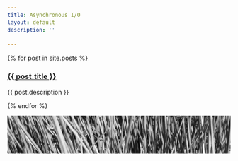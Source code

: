 ```yaml
---
title: Asynchronous I/O
layout: default
description: ''

---
```

{% for post in site.posts %}

<h3> <a href="{{ post.url }}">{{ post.title }}</a></h3>  
{{ post.description }}

{% endfor %}

![](/uploads/grass_banner.JPG)